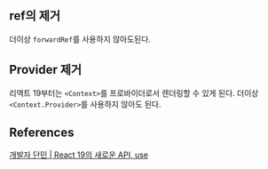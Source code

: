 ## ref의 제거

더이상 `forwardRef`를 사용하지 않아도된다.

## Provider 제거

리액트 19부터는 `<Context>`를 프로바이더로서 렌더링할 수 있게 된다. 더이상 `<Context.Provider>`를 사용하지 않아도 된다.

## References

[개발자 단민 | React 19의 새로운 API, use](https://www.jeong-min.com/64-react-19-use/)
